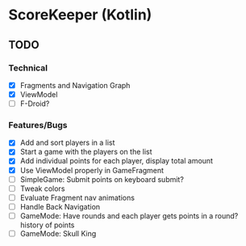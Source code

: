 # ScoreKeeper (Kotlin)

## TODO

### Technical
- [x] Fragments and Navigation Graph
- [x] ViewModel
- [ ] F-Droid?

### Features/Bugs

- [x] Add and sort players in a list
- [x] Start a game with the players on the list
- [x] Add individual points for each player, display total amount
- [x] Use ViewModel properly in GameFragment
- [ ] SimpleGame: Submit points on keyboard submit?
- [ ] Tweak colors
- [ ] Evaluate Fragment nav animations
- [ ] Handle Back Navigation
- [ ] GameMode: Have rounds and each player gets points in a round? history of points
- [ ] GameMode: Skull King
